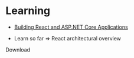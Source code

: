 # Learning

* [Building React and ASP.NET Core Applications](https://www.linkedin.com/learning/building-react-and-asp-dot-net-core-applications)

* Learn so far => React architectural overview

Download